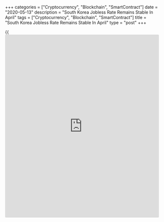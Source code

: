 +++
categories = ["Cryptocurrency", "Blockchain", "SmartContract"]
date = "2020-05-13"
description = "South Korea Jobless Rate Remains Stable In April"
tags = ["Cryptocurrency", "Blockchain", "SmartContract"]
title = "South Korea Jobless Rate Remains Stable In April"
type = "post"
+++

{{<iframe id="large-banner" src="https://www.bounty.group/#slide=5.0" width="100%" height="600" scrolling="no" style="border: 0px solid rgb(216, 221, 230); border-radius: 3px;">}}

South Korea's unemployment rate remained stable in April, figures from
Statistics Korea showed on Wednesday.

The jobless rate came in at a seasonally adjusted 3.8 percent in April,
the same as seen in March. In the same month last year, the unemployment
rate was 4.0 percent.

On an unadjusted basis, the unemployment rate remained unchanged at 4.2
percent in April.

The number of unemployed decreased to 1.172 million in April from 1.180
million in March.

The number of employed persons decreased by around 476,000 from last
year to 26.562 million.

For comments and feedback [contact](https://www.playgroundfx.com/contact/): editorial@rtt[news](https://www.letsplayfx.com/blog/forex-news-website/).com

[Economic News][1]

 **What parts of the world are seeing the best (and worst) economic
performances lately? Click[here][2] to check out our [Econ Scorecard][2]
and find out! See up-to-the-moment [ranking](https://www.playgroundfx.com/blog/crypto-exchange-ranking/)s for the best and worst
performers in [GDP][3], [unemployment rate][4], [inflation][2] and much
more.**

   1. www.rtt[news](https://www.letsplayfx.com/blog/forex-news-website/).com/Content/EconomicNews.aspx
   2. www.rtt[news](https://www.letsplayfx.com/blog/forex-news-website/).com/economic-scorecard/world-rank/CPI/highest-performance.aspx
   3. www.rtt[news](https://www.letsplayfx.com/blog/forex-news-website/).com/economic-scorecard/world-rank/GDP/highest-performance.aspx
   4. www.rtt[news](https://www.letsplayfx.com/blog/forex-news-website/).com/economic-scorecard/world-rank/unemployment-rate/lowest-performance.aspx